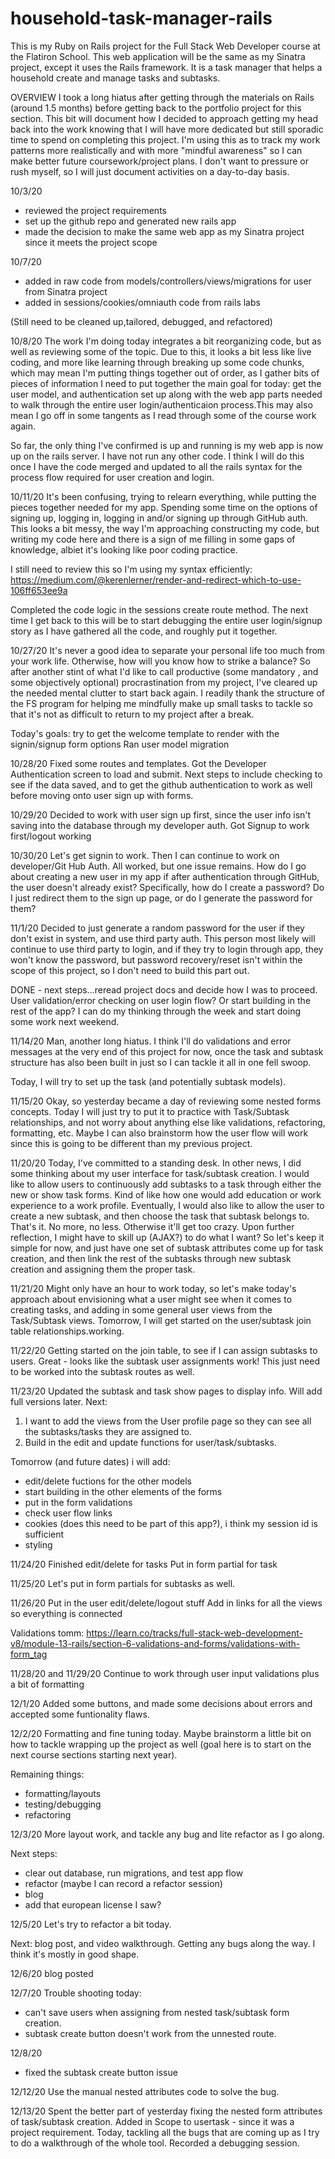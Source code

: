 # household-task-manager-rails
This is my Ruby on Rails project for the Full Stack Web Developer course at the Flatiron School. This web application will be the same as my Sinatra project, except it uses the Rails framework. It is a task manager that helps a household create and manage tasks and subtasks. 


OVERVIEW
I took a long hiatus after getting through the materials on Rails (around 1.5 months) before getting back to the portfolio project for this section. This bit will document how I decided to approach getting my head back into the work knowing that I will have more dedicated but still sporadic time to spend on completing this project. I'm using this as to track my work patterns more realistically and with more "mindful awareness" so I can make better future coursework/project plans. I don't want to pressure or rush myself, so I will just document activities on a day-to-day basis.

10/3/20
- reviewed the project requirements
- set up the github repo and generated new rails app
- made the decision to make the same web app as my Sinatra project since it meets the project scope


10/7/20
- added in raw code from models/controllers/views/migrations for user from Sinatra project
- added in sessions/cookies/omniauth code from rails labs

(Still need to be cleaned up,tailored, debugged, and refactored)

10/8/20
The work I'm doing today integrates a bit reorganizing code, but as well as reviewing some of the topic. Due to this, it looks a bit less like live coding, and more like learning through breaking up some code chunks, which may mean I'm putting things together out of order, as I gather bits of pieces of information I need to put together the main goal for today: get the user model, and authentication set up along with the web app parts needed to walk through the entire user login/authenticaion process.This may also mean I go off in some tangents as I read through some of the course work again.

So far, the only thing I've confirmed is up and running is my web app is now up on the rails server. I have not run any other code. I think I will do this once I have the code merged and updated to all the rails syntax for the process flow required for user creation and login.

10/11/20
It's been confusing, trying to relearn everything, while putting the pieces together needed for my app. 
Spending some time on the options of signing up, logging in, logging in and/or signing up through GitHub auth. This looks a bit messy, the way I'm approaching constructing my code, but writing my code here and there is a sign of me filling in some gaps of knowledge, albiet it's looking like poor coding practice. 

I still need to review this so I'm using my syntax efficiently:
https://medium.com/@kerenlerner/render-and-redirect-which-to-use-106ff653ee9a

Completed the code logic in the sessions create route method. The next time I get back to this will be to start debugging the entire user login/signup story as I have gathered all the code, and roughly put it together.

10/27/20
It's never a good idea to separate your personal life too much from your work life. Otherwise, how will you know how to strike a balance? So after another stint of what I'd like to call productive (some mandatory , and some objectively optional) procrastination from my project, I've cleared up the needed mental clutter to start back again. I readily thank the structure of the FS program for helping me mindfully make up small tasks to tackle so that it's not as difficult to return to my project after a break.

Today's goals: try to get the welcome template to render with the signin/signup form options 
Ran user model migration

10/28/20
Fixed some routes and templates. Got the Developer Authentication screen to load and submit. Next steps to include checking to see if the data saved, and to get the github authentication to work as well before moving onto user sign up with forms.

10/29/20
Decided to work with user sign up first, since the user info isn't saving into the database through my developer auth. 
Got Signup to work first/logout working

10/30/20
Let's get signin to work. Then I can continue to work on developer/Git Hub Auth. 
All worked, but one issue remains. How do I go about creating a new user in my app if after authentication through GitHub, the user doesn't already exist? Specifically, how do I create a password? Do I just redirect them to the sign up page, or do I generate the password for them?

11/1/20
Decided to just generate a random password for the user if they don't exist in system, and use third party auth. This person most likely will continue to use third party to login, and if they try to login through app, they won't know the password, but password recovery/reset isn't within the scope of this project, so I don't need to build this part out. 

DONE - next steps...reread project docs and decide how I was to proceed. User validation/error checking on user login flow? Or start building in the rest of the app? I can do my thinking through the week and start doing some work next weekend.

11/14/20
Man, another long hiatus. I think I'll do validations and error messages at the very end of this project for now, once the task and subtask structure has also been built in just so I can tackle it all in one fell swoop.

Today, I will try to set up the task (and potentially subtask models).

11/15/20
Okay, so yesterday became a day of reviewing some nested forms concepts. Today I will just try to put it to practice with Task/Subtask relationships, and not worry about anything else like validations, refactoring, formatting, etc. Maybe I can also brainstorm how the user flow will work since this is going to be different than my previous project. 

11/20/20
Today, I've committed to a standing desk. In other news, I did some thinking about my user interface for task/subtask creation. I would like to allow users to continuously add subtasks to a task through either the new or show task forms. Kind of like how one would add education or work experience to a work profile. Eventually, I would also like to allow the user to create a new subtask, and then choose the task that subtask belongs to. That's it. No more, no less. Otherwise it'll get too crazy.
Upon further reflection, I might have to skill up (AJAX?) to do what I want? So let's keep it simple for now, and just have one set of subtask attributes come up for task creation, and then link the rest of the subtasks through new subtask creation and assigning them the proper task.

11/21/20
Might only have an hour to work today, so let's make today's approach about envisioning what a user might see when it comes to creating tasks, and adding in some general user views from the Task/Subtask views. Tomorrow, I will get started on the user/subtask join table relationships.working.

11/22/20
Getting started on the join table, to see if I can assign subtasks to users.
Great - looks like the subtask user assignments work! This just need to be worked into the subtask routes as well.

11/23/20
Updated the subtask and task show pages to display info. Will add full versions later.
Next:
1. I want to add the views from the User profile page so they can see all the subtasks/tasks they are assigned to.
2. Build in the edit and update functions for user/task/subtasks.

Tomorrow (and future dates) i will add:
- edit/delete fuctions for the other models
- start building in the other elements of the forms
- put in the form validations
- check user flow links
- cookies (does this need to be part of this app?), i think my session id is sufficient
- styling

11/24/20
Finished edit/delete for tasks
Put in form partial for task

11/25/20
Let's put in form partials for subtasks as well.

11/26/20
Put in the user edit/delete/logout stuff
Add in links for all the views so everything is connected

Validations tomm: https://learn.co/tracks/full-stack-web-development-v8/module-13-rails/section-6-validations-and-forms/validations-with-form_tag


11/28/20 and 11/29/20
Continue to work through user input validations plus a bit of formatting


12/1/20
Added some buttons, and made some decisions about errors and accepted some funtionality flaws.

12/2/20
Formatting and fine tuning today. Maybe brainstorm a little bit on how to tackle wrapping up the project as well (goal here is to start on the next course sections starting next year).

Remaining things:
- formatting/layouts
- testing/debugging
- refactoring

12/3/20
More layout work, and tackle any bug and lite refactor as I go along.

Next steps:
 - clear out database, run migrations, and test app flow
 - refactor (maybe I can record a refactor session)
 - blog
 - add that european license I saw?

 12/5/20
 Let's try to refactor a bit today.

 Next:
 blog post, and video walkthrough. Getting any bugs along the way.
 I think it's mostly in good shape.

12/6/20
blog posted

12/7/20
Trouble shooting today:
- can't save users when assigning from nested task/subtask form creation.
- subtask create button doesn't work from the unnested route.

12/8/20
- fixed the subtask create button issue

12/12/20
Use the manual nested attributes code to solve the bug.

12/13/20
Spent the better part of yesterday fixing the nested form attributes of task/subtask creation.
Added in Scope to usertask - since it was a project requirement. 
Today, tackling all the bugs that are coming up as I try to do a walkthrough of the whole tool. Recorded a debugging session.
